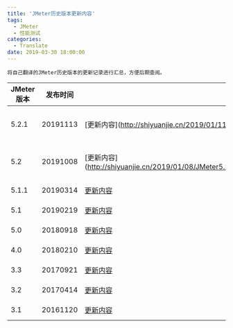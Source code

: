 ```yaml
---
title: 'JMeter历史版本更新内容'
tags:
  - JMeter
  - 性能测试
categories:
  - Translate
date: 2019-03-30 18:00:00
---
```



```
将自己翻译的JMeter历史版本的更新记录进行汇总，方便后期查阅。
```

| JMeter版本 | 发布时间 | 更新内容 | 下载地址  | 
|---|---|---|---|
|  5.2.1 | 20191113 | [更新内容](http://shiyuanjie.cn/2019/01/11/JMeter5.2.1/  |  [https://github.com/apache/jmeter/archive/v5.2.1-rc1.zip](https://github.com/apache/jmeter/archive/v5.2.1-rc1.zip) |
|  5.2 | 20191008 | [更新内容](http://shiyuanjie.cn/2019/01/08/JMeter5.2%E6%9B%B4%E6%96%B0%E5%86%85%E5%AE%B9/  |  [https://github.com/apache/jmeter/archive/v5.2-rc1.zip](https://github.com/apache/jmeter/archive/v5.2-rc1.zip) |
|  5.1.1 | 20190314 | [更新内容](http://shiyuanjie.cn/2019/03/20/JMeter5.1.1/)  |  [https://github.com/apache/jmeter/releases/tag/v5_1_1](https://github.com/apache/jmeter/releases/tag/v5_1_1) |
|  5.1 |  20190219 | [更新内容](http://shiyuanjie.cn/2019/03/19/JMeter5.1%E6%9B%B4%E6%96%B0%E5%86%85%E5%AE%B9/) | [https://github.com/apache/jmeter/releases/tag/v5_1](https://github.com/apache/jmeter/releases/tag/v5_1)  |
|  5.0 | 20180918 | [更新内容](http://shiyuanjie.cn/2018/10/17/JMeter5.0%E6%9B%B4%E6%96%B0%E5%86%85%E5%AE%B9/) | [https://github.com/apache/jmeter/releases/tag/v5_0](https://github.com/apache/jmeter/releases/tag/v5_0) | 
| 4.0 | 20180210 | [更新内容](http://shiyuanjie.cn/2018/02/28/JMeter4.0%E6%9B%B4%E6%96%B0%E5%86%85%E5%AE%B9/) | [https://github.com/apache/jmeter/releases/tag/v4_0](https://github.com/apache/jmeter/releases/tag/v4_0) |
| 3.3 | 20170921 | [更新内容](http://shiyuanjie.cn/2017/10/09/JMeter3.3%E6%9B%B4%E6%96%B0%E5%86%85%E5%AE%B9/) | [https://github.com/apache/jmeter/releases/tag/v3_3](https://github.com/apache/jmeter/releases/tag/v3_3) |
| 3.2 | 20170414 | [更新内容](http://shiyuanjie.cn/2017/05/13/JMeter3.2%E6%9B%B4%E6%96%B0%E5%86%85%E5%AE%B9/)| [https://github.com/apache/jmeter/releases/tag/v3_2](https://github.com/apache/jmeter/releases/tag/v3_2) |
| 3.1 | 20161120 | [更新内容](http://shiyuanjie.cn/2017/03/09/JMeter3.1%E6%9B%B4%E6%96%B0%E5%86%85%E5%AE%B9/)| [https://github.com/apache/jmeter/releases/tag/v3_1](https://github.com/apache/jmeter/releases/tag/v3_1) |


